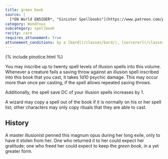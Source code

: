 ```yaml
---
title: green book
source: |
  [*EN World EN5IDER*, "Sinister Spellbooks"](https://www.patreon.com/posts/4347214)
category: Wondrous
subcategory: spellbook
rarity: rare
requires_attunement: true
attunement_conditions: by a [bard](/classes/bard/), [sorcerer](/classes/sorcerer/), [warlock](/classes/warlock/), or [wizard](/classes/wizard/)
---
```


{% include pinotice.html %}

You may inscribe up to twenty spell levels of illusion spells into this volume. Whenever a creature fails a saving throw against an illusion spell inscribed into this book that you cast, it takes 1d10 psychic damage. This may occur more than once per casting, if the spell allows repeated saving throws.

Additionally, the spell save DC of your illusion spells increases by 1.

A wizard may copy a spell out of the book if it is normally on his or her spell list; other characters may only copy rituals that they are able to cast.

## History

A master illusionist penned this magnum opus during her long exile, only to have it stolen from her. One who returned it to her could expect her gratitude; one who freed her could expect to keep the *green book*, in a yet greater form.
